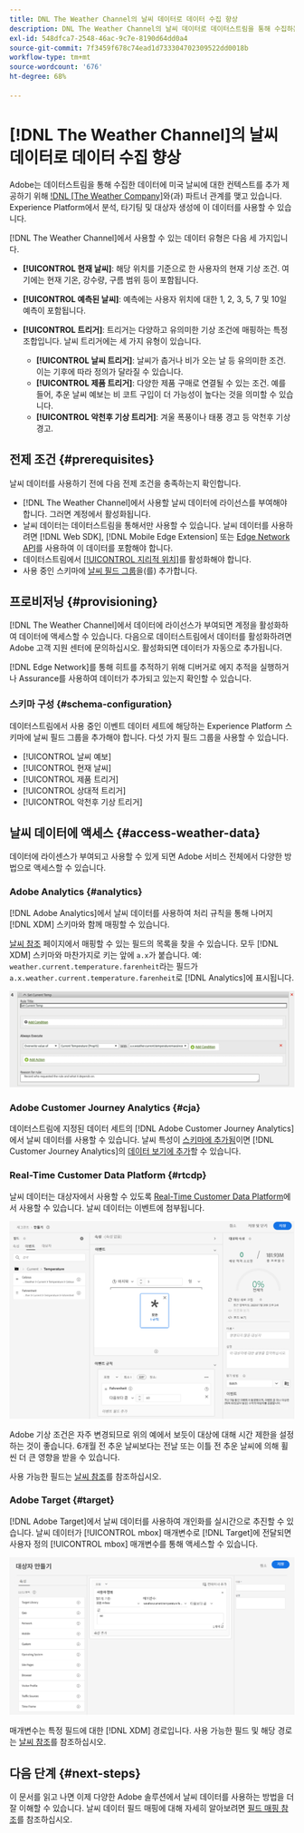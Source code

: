 ```yaml
---
title: DNL The Weather Channel의 날씨 데이터로 데이터 수집 향상
description: DNL The Weather Channel의 날씨 데이터로 데이터스트림을 통해 수집하는 데이터를 향상시킵니다.
exl-id: 548dfca7-2548-46ac-9c7e-8190d64dd0a4
source-git-commit: 7f3459f678c74ead1d733304702309522dd0018b
workflow-type: tm+mt
source-wordcount: '676'
ht-degree: 68%

---
```


# [!DNL The Weather Channel]의 날씨 데이터로 데이터 수집 향상

Adobe는 데이터스트림을 통해 수집한 데이터에 미국 날씨에 대한 컨텍스트를 추가 제공하기 위해 [!DNL [The Weather Company]](https://www.ibm.com/weather)와(과) 파트너 관계를 맺고 있습니다. Experience Platform에서 분석, 타기팅 및 대상자 생성에 이 데이터를 사용할 수 있습니다.

[!DNL The Weather Channel]에서 사용할 수 있는 데이터 유형은 다음 세 가지입니다.

* **[!UICONTROL 현재 날씨]**: 해당 위치를 기준으로 한 사용자의 현재 기상 조건. 여기에는 현재 기온, 강수량, 구름 범위 등이 포함됩니다.
* **[!UICONTROL 예측된 날씨]**: 예측에는 사용자 위치에 대한 1, 2, 3, 5, 7 및 10일 예측이 포함됩니다.
* **[!UICONTROL 트리거]**: 트리거는 다양하고 유의미한 기상 조건에 매핑하는 특정 조합입니다. 날씨 트리거에는 세 가지 유형이 있습니다.

   * **[!UICONTROL 날씨 트리거]**: 날씨가 춥거나 비가 오는 날 등 유의미한 조건. 이는 기후에 따라 정의가 달라질 수 있습니다.
   * **[!UICONTROL 제품 트리거]**: 다양한 제품 구매로 연결될 수 있는 조건. 예를 들어, 추운 날씨 예보는 비 코트 구입이 더 가능성이 높다는 것을 의미할 수 있습니다.
   * **[!UICONTROL 악천후 기상 트리거]**: 겨울 폭풍이나 태풍 경고 등 악천후 기상 경고.

## 전제 조건 {#prerequisites}

날씨 데이터를 사용하기 전에 다음 전제 조건을 충족하는지 확인합니다.

* [!DNL The Weather Channel]에서 사용할 날씨 데이터에 라이선스를 부여해야 합니다. 그러면 계정에서 활성화됩니다.
* 날씨 데이터는 데이터스트림을 통해서만 사용할 수 있습니다. 날씨 데이터를 사용하려면 [!DNL Web SDK], [!DNL Mobile Edge Extension] 또는 [Edge Network API](https://developer.adobe.com/data-collection-apis/docs/api/)를 사용하여 이 데이터를 포함해야 합니다.
* 데이터스트림에서 [[!UICONTROL 지리적 위치]](../configure.md#advanced-options)를 활성화해야 합니다.
* 사용 중인 스키마에 [날씨 필드 그룹](#schema-configuration)을(를) 추가합니다.

## 프로비저닝 {#provisioning}

[!DNL The Weather Channel]에서 데이터에 라이선스가 부여되면 계정을 활성화하여 데이터에 액세스할 수 있습니다. 다음으로 데이터스트림에서 데이터를 활성화하려면 Adobe 고객 지원 센터에 문의하십시오. 활성화되면 데이터가 자동으로 추가됩니다.

[!DNL Edge Network]를 통해 히트를 추적하기 위해 디버거로 에지 추적을 실행하거나 Assurance를 사용하여 데이터가 추가되고 있는지 확인할 수 있습니다.

### 스키마 구성 {#schema-configuration}

데이터스트림에서 사용 중인 이벤트 데이터 세트에 해당하는 Experience Platform 스키마에 날씨 필드 그룹을 추가해야 합니다. 다섯 가지 필드 그룹을 사용할 수 있습니다.

* [!UICONTROL 날씨 예보]
* [!UICONTROL 현재 날씨]
* [!UICONTROL 제품 트리거]
* [!UICONTROL 상대적 트리거]
* [!UICONTROL 악천후 기상 트리거]

## 날씨 데이터에 액세스 {#access-weather-data}

데이터에 라이센스가 부여되고 사용할 수 있게 되면 Adobe 서비스 전체에서 다양한 방법으로 액세스할 수 있습니다.

### Adobe Analytics {#analytics}

[!DNL Adobe Analytics]에서 날씨 데이터를 사용하여 처리 규칙을 통해 나머지 [!DNL XDM] 스키마와 함께 매핑할 수 있습니다.

[날씨 참조](weather-reference.md) 페이지에서 매핑할 수 있는 필드의 목록을 찾을 수 있습니다. 모두 [!DNL XDM] 스키마와 마찬가지로 키는 앞에 `a.x`가 붙습니다. 예: `weather.current.temperature.farenheit`라는 필드가 `a.x.weather.current.temperature.farenheit`로 [!DNL Analytics]에 표시됩니다.

![처리 규칙 인터페이스](../assets/data-enrichment/weather/processing-rules.png)

### Adobe Customer Journey Analytics {#cja}

데이터스트림에 지정된 데이터 세트의 [!DNL Adobe Customer Journey Analytics]에서 날씨 데이터를 사용할 수 있습니다. 날씨 특성이 [스키마에 추가됨](#prerequisites-prerequisites)이면 [!DNL Customer Journey Analytics]의 [데이터 보기에 추가](https://experienceleague.adobe.com/docs/analytics-platform/using/cja-dataviews/create-dataview.html)할 수 있습니다.

### Real-Time Customer Data Platform {#rtcdp}

날씨 데이터는 대상자에서 사용할 수 있도록 [Real-Time Customer Data Platform](../../rtcdp/overview.md)에서 사용할 수 있습니다. 날씨 데이터는 이벤트에 첨부됩니다.

![날씨 이벤트를 표시하는 세그먼트 빌더](../assets/data-enrichment/weather/schema-builder.png)

Adobe 기상 조건은 자주 변경되므로 위의 예에서 보듯이 대상에 대해 시간 제한을 설정하는 것이 좋습니다. 6개월 전 추운 날씨보다는 전날 또는 이틀 전 추운 날씨에 의해 휠씬 더 큰 영향을 받을 수 있습니다.

사용 가능한 필드는 [날씨 참조](weather-reference.md)를 참조하십시오.

### Adobe Target {#target}

[!DNL Adobe Target]에서 날씨 데이터를 사용하여 개인화를 실시간으로 추진할 수 있습니다. 날씨 데이터가 [!UICONTROL mbox] 매개변수로 [!DNL Target]에 전달되면 사용자 정의 [!UICONTROL mbox] 매개변수를 통해 액세스할 수 있습니다.

![타깃 대상자 빌더](../assets/data-enrichment/weather/target-audience-builder.png)

매개변수는 특정 필드에 대한 [!DNL XDM] 경로입니다. 사용 가능한 필드 및 해당 경로는 [날씨 참조](weather-reference.md)를 참조하십시오.

## 다음 단계 {#next-steps}

이 문서를 읽고 나면 이제 다양한 Adobe 솔루션에서 날씨 데이터를 사용하는 방법을 더 잘 이해할 수 있습니다. 날씨 데이터 필드 매핑에 대해 자세히 알아보려면 [필드 매핑 참조](weather-reference.md)를 참조하십시오.
